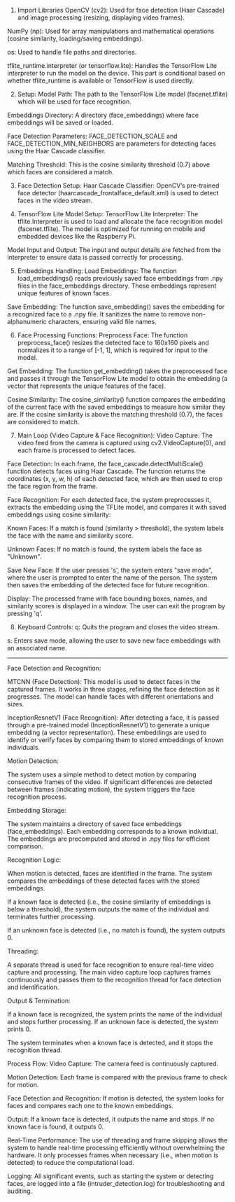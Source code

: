 1. Import Libraries
OpenCV (cv2): Used for face detection (Haar Cascade) and image processing (resizing, displaying video frames).

NumPy (np): Used for array manipulations and mathematical operations (cosine similarity, loading/saving embeddings).

os: Used to handle file paths and directories.

tflite_runtime.interpreter (or tensorflow.lite): Handles the TensorFlow Lite interpreter to run the model on the device. This part is conditional based on whether tflite_runtime is available or TensorFlow is used directly.

2. Setup:
Model Path: The path to the TensorFlow Lite model (facenet.tflite) which will be used for face recognition.

Embeddings Directory: A directory (face_embeddings) where face embeddings will be saved or loaded.

Face Detection Parameters: FACE_DETECTION_SCALE and FACE_DETECTION_MIN_NEIGHBORS are parameters for detecting faces using the Haar Cascade classifier.

Matching Threshold: This is the cosine similarity threshold (0.7) above which faces are considered a match.

3. Face Detection Setup:
Haar Cascade Classifier: OpenCV’s pre-trained face detector (haarcascade_frontalface_default.xml) is used to detect faces in the video stream.

4. TensorFlow Lite Model Setup:
TensorFlow Lite Interpreter: The tflite.Interpreter is used to load and allocate the face recognition model (facenet.tflite). The model is optimized for running on mobile and embedded devices like the Raspberry Pi.

Model Input and Output: The input and output details are fetched from the interpreter to ensure data is passed correctly for processing.

5. Embeddings Handling:
Load Embeddings: The function load_embeddings() reads previously saved face embeddings from .npy files in the face_embeddings directory. These embeddings represent unique features of known faces.

Save Embedding: The function save_embedding() saves the embedding for a recognized face to a .npy file. It sanitizes the name to remove non-alphanumeric characters, ensuring valid file names.

6. Face Processing Functions:
Preprocess Face: The function preprocess_face() resizes the detected face to 160x160 pixels and normalizes it to a range of [-1, 1], which is required for input to the model.

Get Embedding: The function get_embedding() takes the preprocessed face and passes it through the TensorFlow Lite model to obtain the embedding (a vector that represents the unique features of the face).

Cosine Similarity: The cosine_similarity() function compares the embedding of the current face with the saved embeddings to measure how similar they are. If the cosine similarity is above the matching threshold (0.7), the faces are considered to match.

7. Main Loop (Video Capture & Face Recognition):
Video Capture: The video feed from the camera is captured using cv2.VideoCapture(0), and each frame is processed to detect faces.

Face Detection: In each frame, the face_cascade.detectMultiScale() function detects faces using Haar Cascade. The function returns the coordinates (x, y, w, h) of each detected face, which are then used to crop the face region from the frame.

Face Recognition: For each detected face, the system preprocesses it, extracts the embedding using the TFLite model, and compares it with saved embeddings using cosine similarity:

Known Faces: If a match is found (similarity > threshold), the system labels the face with the name and similarity score.

Unknown Faces: If no match is found, the system labels the face as "Unknown".

Save New Face: If the user presses 's', the system enters "save mode", where the user is prompted to enter the name of the person. The system then saves the embedding of the detected face for future recognition.

Display: The processed frame with face bounding boxes, names, and similarity scores is displayed in a window. The user can exit the program by pressing 'q'.

8. Keyboard Controls:
q: Quits the program and closes the video stream.

s: Enters save mode, allowing the user to save new face embeddings with an associated name.

-----------------------------------------------------------------------------------------------------------------------------

Face Detection and Recognition:

MTCNN (Face Detection): This model is used to detect faces in the captured frames. It works in three stages, refining the face detection as it progresses. The model can handle faces with different orientations and sizes.

InceptionResnetV1 (Face Recognition): After detecting a face, it is passed through a pre-trained model (InceptionResnetV1) to generate a unique embedding (a vector representation). These embeddings are used to identify or verify faces by comparing them to stored embeddings of known individuals.

Motion Detection:

The system uses a simple method to detect motion by comparing consecutive frames of the video. If significant differences are detected between frames (indicating motion), the system triggers the face recognition process.

Embedding Storage:

The system maintains a directory of saved face embeddings (face_embeddings). Each embedding corresponds to a known individual. The embeddings are precomputed and stored in .npy files for efficient comparison.

Recognition Logic:

When motion is detected, faces are identified in the frame. The system compares the embeddings of these detected faces with the stored embeddings.

If a known face is detected (i.e., the cosine similarity of embeddings is below a threshold), the system outputs the name of the individual and terminates further processing.

If an unknown face is detected (i.e., no match is found), the system outputs 0.

Threading:

A separate thread is used for face recognition to ensure real-time video capture and processing. The main video capture loop captures frames continuously and passes them to the recognition thread for face detection and identification.

Output & Termination:

If a known face is recognized, the system prints the name of the individual and stops further processing. If an unknown face is detected, the system prints 0.

The system terminates when a known face is detected, and it stops the recognition thread.

Process Flow:
Video Capture: The camera feed is continuously captured.

Motion Detection: Each frame is compared with the previous frame to check for motion.

Face Detection and Recognition: If motion is detected, the system looks for faces and compares each one to the known embeddings.

Output: If a known face is detected, it outputs the name and stops. If no known face is found, it outputs 0.

Real-Time Performance:
The use of threading and frame skipping allows the system to handle real-time processing efficiently without overwhelming the hardware. It only processes frames when necessary (i.e., when motion is detected) to reduce the computational load.

Logging:
All significant events, such as starting the system or detecting faces, are logged into a file (intruder_detection.log) for troubleshooting and auditing.